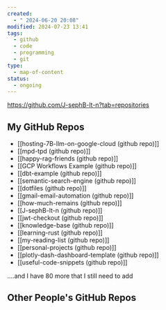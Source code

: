 ```yaml
---
created:
  - " 2024-06-20 20:08"
modified: 2024-07-23 13:41
tags:
  - github
  - code
  - programming
  - git
type:
  - map-of-content
status:
  - ongoing
---
```

https://github.com/J-sephB-lt-n?tab=repositories
## My GitHub Repos

* [[hosting-7B-llm-on-google-cloud (github repo)]]
* [[mpd-tpd (github repo)]]
* [[happy-rag-friends (github repo)]]
* [[GCP Workflows Example (github repo)]]
* [[dbt-example (github repo)]]
* [[semantic-search-engine (github repo)]]
* [[dotfiles (github repo)]]
* [[gmail-email-automation (github repo)]]
* [[how-much-remains (github repo)]]
* [[J-sephB-lt-n (github repo)]]
* [[jwt-checkout (github repo)]]
* [[knowledge-base (github repo)]]
* [[learning-rust (github repo)]]
* [[my-reading-list (github repo)]]
* [[personal-projects (github repo)]]
* [[plotly-dash-dashboard-template (github repo)]]
* [[useful-code-snippets (github repo)]]

....and I have 80 more that I still need to add
## Other People's GitHub Repos